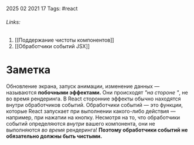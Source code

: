2025 02 2021 17
Tags: #react 
###### Links: 
1) [[Поддержание чистоты компонентов]]
2) [[Обработчики событий JSX]]
# Заметка
Обновление экрана, запуск анимации, изменение данных — называются **побочными эффектами.** Они происходят _"на стороне "_, не во время рендеринга.
В React сторонние эффекты обычно находятся внутри обработчиков событий. Обработчики событий — это функции, которые React запускает при выполнении какого-либо действия — например, при нажатии на кнопку. Несмотря на то, что обработчики событий определяются _внутри_ вашего компонента, они не выполняются _во время_ рендеринга! **Поэтому обработчики событий не обязательно должны быть чистыми.**